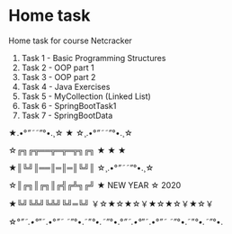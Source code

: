 # Home task
Home task for course Netcracker
1. Task 1 - Basic Programming Structures
2. Task 2 - OOP part 1
3. Task 3 - OOP part 2
4. Task 4 - Java Exercises
5. Task 5 - MyCollection (Linked List)
6. Task 6 - SpringBootTask1
7. Task 7 - SpringBootData

★.•°*”˜˜”*°•.¸☆ ★ ☆¸.•°*”˜˜”*°•.¸☆

☆╔╗╔╦══╦═╦═╦╗╔╗ ★ ★ ★

★║╚╝║══║═║═║╚╝║ ☆¸.•°*”˜˜”*°•.¸☆

☆║╔╗║╔╗║╔╣╔╩╗╔╝ ★ NEW YEAR ☆ 2020

★╚╝╚╩╝╚╩╝╚╝═╚╝ ￥☆★☆★☆￥★☆★☆￥★☆￥

☆°*”˜.•°*”˜.•°*”˜ ˜”*°•.˜”*°•.˜”*°•.°*”˜.•°*”˜.•°*”˜ ˜”*°•.˜”*°•.˜”*°•.
